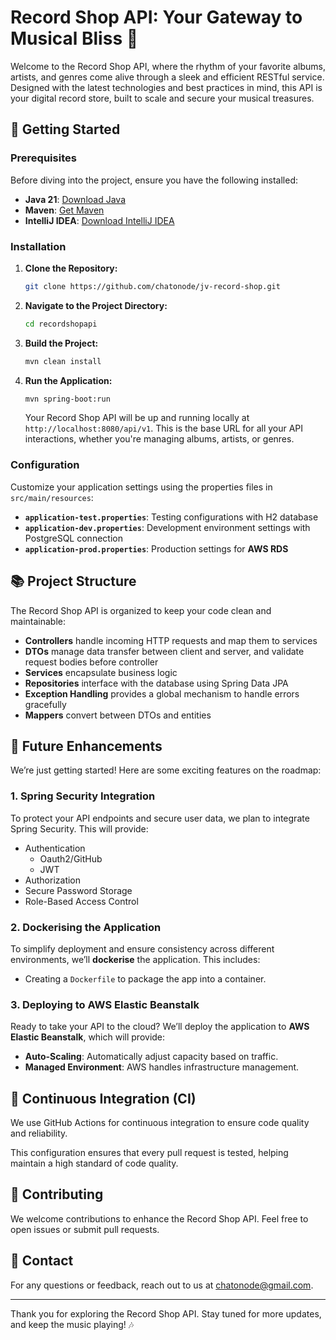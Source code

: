 # Record Shop API: Your Gateway to Musical Bliss 🎵

Welcome to the Record Shop API, where the rhythm of your favorite albums, artists, and genres come alive through a sleek and efficient RESTful service. Designed with the latest technologies and best practices in mind, this API is your digital record store, built to scale and secure your musical treasures.

## 🚀 Getting Started

### Prerequisites

Before diving into the project, ensure you have the following installed:

- **Java 21**: [Download Java](https://www.oracle.com/uk/java/technologies/downloads/#java21)
- **Maven**: [Get Maven](https://maven.apache.org/install.html)
- **IntelliJ IDEA**: [Download IntelliJ IDEA](https://www.jetbrains.com/idea/download/)

### Installation

1. **Clone the Repository:**

   ```bash
   git clone https://github.com/chatonode/jv-record-shop.git
   ```

2. **Navigate to the Project Directory:**

   ```bash
   cd recordshopapi
   ```

3. **Build the Project:**

   ```bash
   mvn clean install
   ```

4. **Run the Application:**

   ```bash
   mvn spring-boot:run
   ```

   Your Record Shop API will be up and running locally at `http://localhost:8080/api/v1`. This is the base URL for all your API interactions, whether you're managing albums, artists, or genres.

### Configuration

Customize your application settings using the properties files in `src/main/resources`:

- **`application-test.properties`**: Testing configurations with H2 database
- **`application-dev.properties`**: Development environment settings with PostgreSQL connection
- **`application-prod.properties`**: Production settings for **AWS RDS**

## 📚 Project Structure

The Record Shop API is organized to keep your code clean and maintainable:

- **Controllers** handle incoming HTTP requests and map them to services
- **DTOs** manage data transfer between client and server, and validate request bodies before controller
- **Services** encapsulate business logic
- **Repositories** interface with the database using Spring Data JPA
- **Exception Handling** provides a global mechanism to handle errors gracefully
- **Mappers** convert between DTOs and entities

## 🌟 Future Enhancements

We’re just getting started! Here are some exciting features on the roadmap:

### 1. Spring Security Integration

To protect your API endpoints and secure user data, we plan to integrate Spring Security. This will provide:

- Authentication
  - Oauth2/GitHub
  - JWT
- Authorization
- Secure Password Storage
- Role-Based Access Control

### 2. Dockerising the Application

To simplify deployment and ensure consistency across different environments, we’ll **dockerise** the application. This includes:

- Creating a `Dockerfile` to package the app into a container.

### 3. Deploying to AWS Elastic Beanstalk

Ready to take your API to the cloud? We’ll deploy the application to **AWS Elastic Beanstalk**, which will provide:

- **Auto-Scaling**: Automatically adjust capacity based on traffic.
- **Managed Environment**: AWS handles infrastructure management.

## 🔄 Continuous Integration (CI)

We use GitHub Actions for continuous integration to ensure code quality and reliability.

This configuration ensures that every pull request is tested, helping maintain a high standard of code quality.

## 📜 Contributing

We welcome contributions to enhance the Record Shop API. Feel free to open issues or submit pull requests.

## 📧 Contact

For any questions or feedback, reach out to us at [chatonode@gmail.com](mailto:chatonode@gmail.com).

---

Thank you for exploring the Record Shop API. Stay tuned for more updates, and keep the music playing! 🎶
